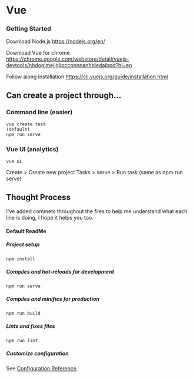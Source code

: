 # Vue

### Getting Started

Download Node.js
https://nodejs.org/en/

Download Vue for chrome
https://chrome.google.com/webstore/detail/vuejs-devtools/nhdogjmejiglipccpnnnanhbledajbpd?hl=en


Follow along installation
https://cli.vuejs.org/guide/installation.html

## Can create a project through... 
### Command line (easier)
```
vue create test
(default)
npm run serve
```

### Vue UI (analytics)
```
vue ui
```
Create > Create new project
Tasks > serve > Run task (same as npm run serve)


## Thought Process
I've added commets throughout the files to help me understand what each line is doing, I hope it helps you too.



#### Default ReadMe
##### Project setup
```
npm install
```

##### Compiles and hot-reloads for development
```
npm run serve
```

##### Compiles and minifies for production
```
npm run build
```

##### Lints and fixes files
```
npm run lint
```

##### Customize configuration
See [Configuration Reference](https://cli.vuejs.org/config/).
